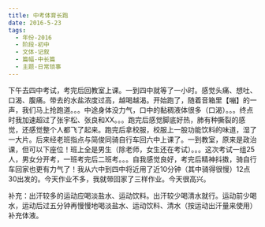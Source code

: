 ```yaml
---
title: 中考体育长跑
date: 2016-5-23
tags:
  - 年份-2016
  - 阶段-初中
  - 文体-记叙
  - 篇幅-中长篇
  - 主题-日常琐事
---
```


下午去四中考试，考完后回教室上课。一到四中就等了一小时。感觉头痛、想吐、口渴、腹痛。带去的水盐浓度过高，越喝越渴。开始跑了，随着音箱里【嘣】的一声，我们马上抢跑道。。。中途身体没力气，口中的黏稠液体很多（口渴）。。。终点时我加速超过了张宇松、张良和XX。。。跑完后感觉脚底好热，肺有种撕裂的感觉，还感觉整个人都飞了起来。跑完后拿校服，校服上一股功能饮料的味道，湿了一大片。后来经老班指点与简俊同骑自行车回六中上课了。一到教室，原来是政治课，但可以下座位！班上全是男生（除老师，女生还在考试）。。。这次考试一组25人，男女分开考，一班考完后二班考。。。自我感觉良好，考完后精神抖擞，骑自行车回家也更有力气了！我从六中到四中将近用了近10分钟（其中骑得很慢）12点30出发的。今天作业不多，我就带回家了三样作业。今天很高兴。

补充：出汗较多的运动应喝淡盐水、运动饮料。出汗较少喝清水就行。运动前少喝水，运动后过五分钟再慢慢地喝淡盐水、运动饮料、清水（按运动出汗量来使用）补充体液。
